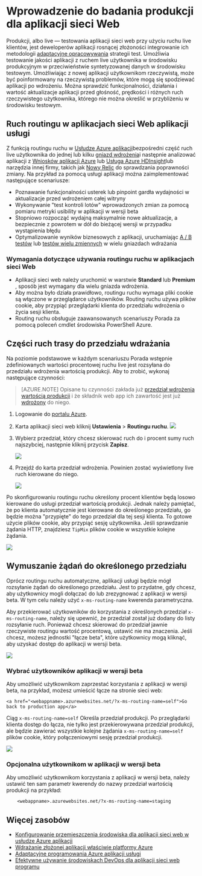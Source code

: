 <properties
    pageTitle="Wprowadzenie do badania produkcji dla aplikacji sieci Web"
    description="Informacje na temat Test funkcji produkcji (nachylenie) w Azure aplikacji usługi sieci Web."
    services="app-service\web"
    documentationCenter=""
    authors="cephalin"
    manager="wpickett"
    editor=""/>

<tags
    ms.service="app-service-web"
    ms.workload="web"
    ms.tgt_pltfrm="na"
    ms.devlang="na"
    ms.topic="article"
    ms.date="01/13/2016"
    ms.author="cephalin"/>

# <a name="get-started-with-test-in-production-for-web-apps"></a>Wprowadzenie do badania produkcji dla aplikacji sieci Web

Produkcji, albo live — testowania aplikacji sieci web przy użyciu ruchu live klientów, jest deweloperów aplikacji rosnącej złożoności integrowanie ich metodologii [adaptacyjne opracowywania](https://en.wikipedia.org/wiki/Agile_software_development) strategii test. Umożliwia testowanie jakości aplikacji z ruchem live użytkownika w środowisku produkcyjnym w przeciwieństwie syntetyzowanej danych w środowisku testowym. Umożliwiając z nowej aplikacji użytkownikom rzeczywistą, może być poinformowany na rzeczywistą problemów, które mogą się spodziewać aplikacji po wdrożeniu. Można sprawdzić funkcjonalności, działania i wartość aktualizacje aplikacji przed głośność, prędkości i różnych ruch rzeczywistego użytkownika, którego nie można określić w przybliżeniu w środowisku testowym.

## <a name="traffic-routing-in-app-service-web-apps"></a>Ruch routingu w aplikacjach sieci Web aplikacji usługi

Z funkcją routingu ruchu w [Usłudze Azure aplikacji](http://go.microsoft.com/fwlink/?LinkId=529714)bezpośredni część ruch live użytkownika do jednej lub kilku [gniazd wdrożenia](web-sites-staged-publishing.md)i następnie analizować aplikacji z [Wniosków aplikacji Azure](/services/application-insights/) lub [Usługa Azure HDInsight](/services/hdinsight/)lub narzędzia innej firmy, takich jak [Nowy Relic](/marketplace/partners/newrelic/newrelic/) do sprawdzania poprawności zmiany. Na przykład za pomocą usługi aplikacji można zaimplementować następujące scenariusze:

- Poznawanie funkcjonalności usterek lub pinpoint gardła wydajności w aktualizacje przed wdrożeniem całej witryny
- Wykonywanie "test kontroli lotów" wprowadzonych zmian za pomocą pomiaru metryki usibility w aplikacji w wersji beta
- Stopniowo rozpocząć wydajną maksymalnie nowe aktualizacje, a bezpiecznie z powrotem w dół do bieżącej wersji w przypadku wystąpienia błędu 
- Optymalizowanie wyników biznesowych z aplikacji, uruchamiając [A / B testów](https://en.wikipedia.org/wiki/A/B_testing) lub [testów wielu zmiennych](https://en.wikipedia.org/wiki/Multivariate_testing_in_marketing) w wielu gniazdach wdrażania

### <a name="requirements-for-using-traffic-routing-in-web-apps"></a>Wymagania dotyczące używania routingu ruchu w aplikacjach sieci Web

- Aplikacji sieci web należy uruchomić w warstwie **Standard** lub **Premium** , sposób jest wymagany dla wielu gniazda wdrożenia.
- Aby można było działa prawidłowo, routingu ruchu wymaga pliki cookie są włączone w przeglądarce użytkowników. Routing ruchu używa plików cookie, aby przypiąć przeglądarki klienta do przedziału wdrożenia o życia sesji klienta.
- Routing ruchu obsługuje zaawansowanych scenariuszy Porada za pomocą poleceń cmdlet środowiska PowerShell Azure.

## <a name="route-traffic-segment-to-a-deployment-slot"></a>Części ruch trasy do przedziału wdrażania

Na poziomie podstawowe w każdym scenariuszu Porada wstępnie zdefiniowanych wartości procentowej ruchu live jest rozsyłana do przedziału wdrożenia wartością produkcji. Aby to zrobić, wykonaj następujące czynności:

>[AZURE.NOTE] Opisane tu czynności zakłada już [przedział wdrożenia wartością produkcji](web-sites-staged-publishing.md) i że składnik web app ich zawartość jest już [wdrożony](web-sites-deploy.md) do niego.

1. Logowanie do [portalu Azure](https://portal.azure.com/).
2. Karta aplikacji sieci web kliknij **Ustawienia** > **Routingu ruchu**.
  ![](./media/app-service-web-test-in-production/01-traffic-routing.png)
3. Wybierz przedział, który chcesz skierować ruch do i procent sumy ruch najszybciej, następnie kliknij przycisk **Zapisz**.

    ![](./media/app-service-web-test-in-production/02-select-slot.png)

4. Przejdź do karta przedział wdrożenia. Powinien zostać wyświetlony live ruch kierowane do niego.

    ![](./media/app-service-web-test-in-production/03-traffic-routed.png)

Po skonfigurowaniu routingu ruchu określony procent klientów będą losowo kierowane do usługi przedział wartością produkcji. Jednak należy pamiętać, że po klienta automatycznie jest kierowane do określonego przedziału, go będzie można "przypięte" do tego przedział dla tej sesji klienta. To gotowe użycie plików cookie, aby przypiąć sesję użytkownika. Jeśli sprawdzanie żądania HTTP, znajdziesz `TipMix` plików cookie w wszystkie kolejne żądania.

![](./media/app-service-web-test-in-production/04-tip-cookie.png)

## <a name="force-client-requests-to-a-specific-slot"></a>Wymuszanie żądań do określonego przedziału

Oprócz routingu ruchu automatyczne, aplikacji usługi będzie mógł rozsyłanie żądań do określonego przedziału. Jest to przydatne, gdy chcesz, aby użytkownicy mogli dołączać do lub zrezygnować z aplikacji w wersji beta. W tym celu należy użyć `x-ms-routing-name` kwerenda parametryczna.

Aby przekierować użytkowników do korzystania z określonych przedział `x-ms-routing-name`, należy się upewnić, że przedział został już dodany do listy rozsyłanie ruch. Ponieważ chcesz skierować do przedział jawnie rzeczywiste routingu wartość procentową, ustawić nie ma znaczenia. Jeśli chcesz, możesz jednostki "łącze beta", które użytkownicy mogą kliknąć, aby uzyskać dostęp do aplikacji w wersji beta.

![](./media/app-service-web-test-in-production/06-enable-x-ms-routing-name.png)

### <a name="opt-users-out-of-beta-app"></a>Wybrać użytkowników aplikacji w wersji beta

Aby umożliwić użytkownikom zaprzestać korzystania z aplikacji w wersji beta, na przykład, możesz umieścić łącze na stronie sieci web:

    <a href="<webappname>.azurewebsites.net/?x-ms-routing-name=self">Go back to production app</a>

Ciąg `x-ms-routing-name=self` Określa przedział produkcji. Po przeglądarki klienta dostęp do łącza, nie tylko jest przekierowywana przedział produkcji, ale będzie zawierać wszystkie kolejne żądania `x-ms-routing-name=self` plików cookie, który połączeniowymi sesję przedział produkcji.

![](./media/app-service-web-test-in-production/05-access-production-slot.png)

### <a name="opt-users-in-to-beta-app"></a>Opcjonalna użytkownikom w aplikacji w wersji beta

Aby umożliwić użytkownikom korzystania z aplikacji w wersji beta, należy ustawić ten sam parametr kwerendy do nazwy przedział wartością produkcji na przykład:

        <webappname>.azurewebsites.net/?x-ms-routing-name=staging

## <a name="more-resources"></a>Więcej zasobów ##

-   [Konfigurowanie przemieszczenia środowiska dla aplikacji sieci web w usłudze Azure aplikacji](web-sites-staged-publishing.md)
-   [Wdrażanie złożonej aplikacji właściwie platformy Azure](app-service-deploy-complex-application-predictably.md)
-   [Adaptacyjne programowania Azure aplikacji usługi](app-service-agile-software-development.md)
-   [Efektywne używanie środowiskach DevOps dla aplikacji sieci web programu](app-service-web-staged-publishing-realworld-scenarios.md)